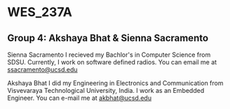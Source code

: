 # WES_237A

## Group 4: Akshaya Bhat & Sienna Sacramento

Sienna Sacramento
I recieved my Bachlor's in Computer Science from SDSU. Currently, I work on software defined radios. You can email me at ssacramento@ucsd.edu

Akshaya Bhat
I did my Engineering in Electronics and Communication from Visvevaraya Technological University, India. I work as an Embedded Engineer. You can e-mail me at akbhat@ucsd.edu
